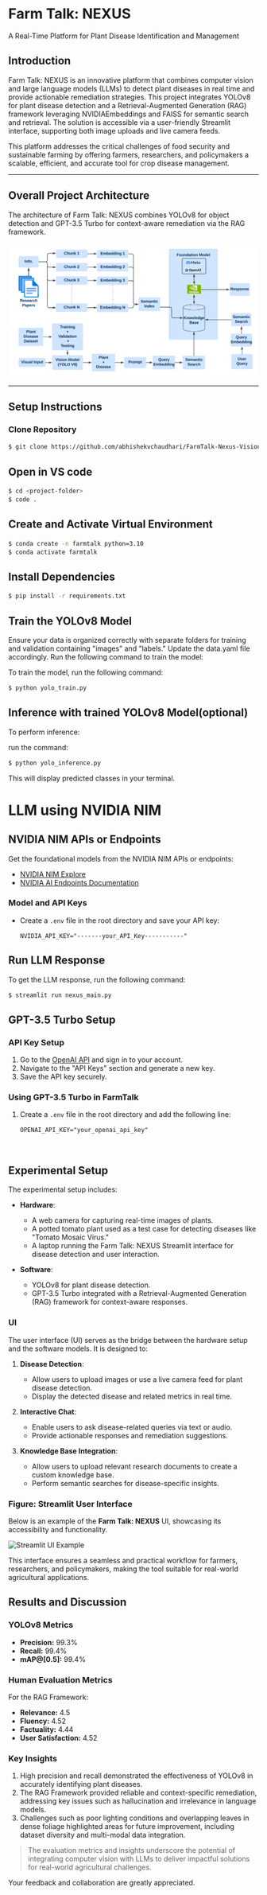 # Farm Talk: NEXUS
A Real-Time Platform for Plant Disease Identification and Management

## Introduction
Farm Talk: NEXUS is an innovative platform that combines computer vision and large language models (LLMs) to detect plant diseases in real time and provide actionable remediation strategies. This project integrates YOLOv8 for plant disease detection and a Retrieval-Augmented Generation (RAG) framework leveraging NVIDIAEmbeddings and FAISS for semantic search and retrieval. The solution is accessible via a user-friendly Streamlit interface, supporting both image uploads and live camera feeds.

This platform addresses the critical challenges of food security and sustainable farming by offering farmers, researchers, and policymakers a scalable, efficient, and accurate tool for crop disease management.

---

## Overall Project Architecture
The architecture of Farm Talk: NEXUS combines YOLOv8 for object detection and GPT-3.5 Turbo for context-aware remediation via the RAG framework.

![Architecture Diagram](./image/README/architecture.png)

---


## Setup Instructions

### Clone Repository
```bash
$ git clone https://github.com/abhishekvchaudhari/FarmTalk-Nexus-Vision-LLM-RAG
```

## Open in VS code
```bash
$ cd <project-folder>
$ code .
```

## Create and Activate Virtual Environment
```bash
$ conda create -n farmtalk python=3.10
$ conda activate farmtalk

```
## Install Dependencies
```bash
$ pip install -r requirements.txt
```


## Train the YOLOv8 Model
Ensure your data is organized correctly with separate folders for training and validation containing "images" and "labels." Update the data.yaml file accordingly. Run the following command to train the model:

To train the model, run the following command:
```bash
$ python yolo_train.py
```
## Inference with trained YOLOv8 Model(optional)
To perform inference:

run the command:
```bash
$ python yolo_inference.py
```
This will display predicted classes in your terminal.


# LLM using NVIDIA NIM

## NVIDIA NIM APIs or Endpoints
Get the foundational models from the NVIDIA NIM APIs or endpoints:
- [NVIDIA NIM Explore](https://build.nvidia.com/explore/discover)
- [NVIDIA AI Endpoints Documentation](https://python.langchain.com/v0.2/docs/integrations/chat/nvidia_ai_endpoints/)

### Model and API Keys

- Create a `.env` file in the root directory and save your API key:
  ```env
  NVIDIA_API_KEY="-------your_API_Key-----------"
  ```


## Run LLM Response
To get the LLM response, run the following command:
```bash
$ streamlit run nexus_main.py
```

## GPT-3.5 Turbo Setup

### API Key Setup
1. Go to the [OpenAI API](https://platform.openai.com/) and sign in to your account.
2. Navigate to the "API Keys" section and generate a new key.
3. Save the API key securely.

### Using GPT-3.5 Turbo in FarmTalk
1. Create a `.env` file in the root directory and add the following line:
   ```env
   OPENAI_API_KEY="your_openai_api_key"



## Experimental Setup

The experimental setup includes:

- **Hardware**:
  - A web camera for capturing real-time images of plants.
  - A potted tomato plant used as a test case for detecting diseases like "Tomato Mosaic Virus."
  - A laptop running the Farm Talk: NEXUS Streamlit interface for disease detection and user interaction.

- **Software**:
  - YOLOv8 for plant disease detection.
  - GPT-3.5 Turbo integrated with a Retrieval-Augmented Generation (RAG) framework for context-aware responses.

### UI
The user interface (UI) serves as the bridge between the hardware setup and the software models. It is designed to:
1. **Disease Detection**:
   - Allow users to upload images or use a live camera feed for plant disease detection.
   - Display the detected disease and related metrics in real time.
   
2. **Interactive Chat**:
   - Enable users to ask disease-related queries via text or audio.
   - Provide actionable responses and remediation suggestions.

3. **Knowledge Base Integration**:
   - Allow users to upload relevant research documents to create a custom knowledge base.
   - Perform semantic searches for disease-specific insights.

### Figure: Streamlit User Interface
Below is an example of the **Farm Talk: NEXUS** UI, showcasing its accessibility and functionality.

![Streamlit UI Example](./image/README/ui.png)


This interface ensures a seamless and practical workflow for farmers, researchers, and policymakers, making the tool suitable for real-world agricultural applications.

## Results and Discussion

### YOLOv8 Metrics
- **Precision:** 99.3%
- **Recall:** 99.4%
- **mAP@[0.5]:** 99.4%

### Human Evaluation Metrics
For the RAG Framework:
- **Relevance:** 4.5
- **Fluency:** 4.52
- **Factuality:** 4.44
- **User Satisfaction:** 4.52

### Key Insights
1. High precision and recall demonstrated the effectiveness of YOLOv8 in accurately identifying plant diseases.
2. The RAG Framework provided reliable and context-specific remediation, addressing key issues such as hallucination and irrelevance in language models.
3. Challenges such as poor lighting conditions and overlapping leaves in dense foliage highlighted areas for future improvement, including dataset diversity and multi-modal data integration.

> The evaluation metrics and insights underscore the potential of integrating computer vision with LLMs to deliver impactful solutions for real-world agricultural challenges.



Your feedback and collaboration are greatly appreciated.
